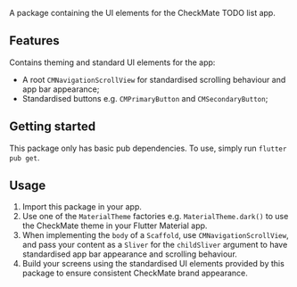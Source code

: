 A package containing the UI elements for the CheckMate TODO list app.

## Features

Contains theming and standard UI elements for the app:
- A root `CMNavigationScrollView` for standardised scrolling behaviour and app bar appearance;
- Standardised buttons e.g. `CMPrimaryButton` and `CMSecondaryButton`;

## Getting started

This package only has basic pub dependencies. To use, simply run `flutter pub get`.

## Usage

1. Import this package in your app.
2. Use one of the `MaterialTheme` factories e.g. `MaterialTheme.dark()` to use the CheckMate theme in your Flutter Material app.
3. When implementing the `body` of a `Scaffold`, use `CMNavigationScrollView`, and pass your content as a `Sliver` for the `childSliver` argument to have standardised app bar appearance and scrolling behaviour.
4. Build your screens using the standardised UI elements provided by this package to ensure consistent CheckMate brand appearance.
